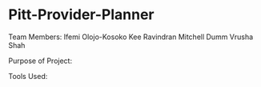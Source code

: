 # Pitt-Provider-Planner
Team Members:
Ifemi Olojo-Kosoko
Kee Ravindran
Mitchell Dumm
Vrusha Shah

Purpose of Project:



Tools Used:

